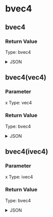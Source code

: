 # bvec4

## bvec4


### Return Value

  Type: bvec4

<details><summary>JSON</summary>

```
{
  "Type": "bvec4",
  "Name": "bvec4",
  "Value": "false false false false",
  "Category": 6,
  "InputPins": [],
  "OutputPins": [
    {
      "Id": "",
      "Type": "bvec4"
    }
  ]
}
```

</details>

## bvec4(vec4)

### Parameter

x
  Type: vec4

### Return Value

  Type: bvec4

<details><summary>JSON</summary>

```
{
  "Type": "bvec4(vec4)",
  "Name": "bvec4(vec4)",
  "Category": 1,
  "InputPins": [
    {
      "Connection": null,
      "Id": "x",
      "Type": "vec4"
    }
  ],
  "OutputPins": [
    {
      "Id": "",
      "Type": "bvec4"
    }
  ]
}
```

</details>

## bvec4(ivec4)

### Parameter

x
  Type: ivec4

### Return Value

  Type: bvec4

<details><summary>JSON</summary>

```
{
  "Type": "bvec4(ivec4)",
  "Name": "bvec4(ivec4)",
  "Category": 1,
  "InputPins": [
    {
      "Connection": null,
      "Id": "x",
      "Type": "ivec4"
    }
  ],
  "OutputPins": [
    {
      "Id": "",
      "Type": "bvec4"
    }
  ]
}
```

</details>

